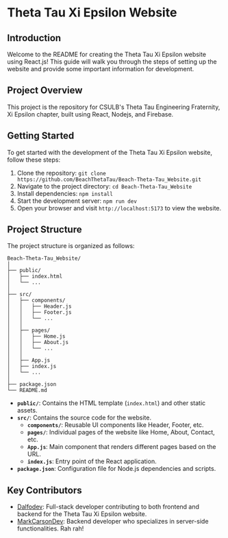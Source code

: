 # Theta Tau Xi Epsilon Website

## Introduction

Welcome to the README for creating the Theta Tau Xi Epsilon website using React.js! This guide will walk you through the steps of setting up the website and provide some important information for development.

## Project Overview

This project is the repository for CSULB's Theta Tau Engineering Fraternity, Xi Epsilon chapter, built using React, Nodejs, and Firebase.

## Getting Started

To get started with the development of the Theta Tau Xi Epsilon website, follow these steps:

1. Clone the repository: `git clone https://github.com/BeachThetaTau/Beach-Theta-Tau_Website.git`
2. Navigate to the project directory: `cd Beach-Theta-Tau_Website`
3. Install dependencies: `npm install`
4. Start the development server: `npm run dev`
5. Open your browser and visit `http://localhost:5173` to view the website.

## Project Structure

The project structure is organized as follows:

```
Beach-Theta-Tau_Website/
│
├── public/
│   ├── index.html
│   └── ...
│
├── src/
│   ├── components/
│   │   ├── Header.js
│   │   ├── Footer.js
│   │   └── ...
│   │
│   ├── pages/
│   │   ├── Home.js
│   │   ├── About.js
│   │   └── ...
│   │
│   ├── App.js
│   ├── index.js
│   └── ...
│
├── package.json
└── README.md
```

- **`public/`**: Contains the HTML template (`index.html`) and other static assets.
- **`src/`**: Contains the source code for the website.
  - **`components/`**: Reusable UI components like Header, Footer, etc.
  - **`pages/`**: Individual pages of the website like Home, About, Contact, etc.
  - **`App.js`**: Main component that renders different pages based on the URL.
  - **`index.js`**: Entry point of the React application.
- **`package.json`**: Configuration file for Node.js dependencies and scripts.

## Key Contributors

- [Dalfodev](https://github.com/dalfodev): Full-stack developer contributing to both frontend and backend for the Theta Tau Xi Epsilon website.
- [MarkCarsonDev](https://github.com/MarkCarsonDev): Backend developer who specializes in server-side functionalities.
  Rah rah!
